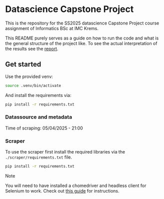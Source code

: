 # Datascience Capstone Project

This is the repository for the SS2025 datascience Capstone Project course assignment of Informatics BSc at IMC Krems.

This README purely serves as a guide on how to run the code and what is the general structure of the project like. To see the actual interpretation of the results see the [report](./report/REPORT.pdf).

## Get started

Use the provided venv:

```bash
source .venv/bin/activate
```

And install the requirements via:

```bash
pip install -r requirements.txt
```

### Datassource and metadata

Time of scraping: 05/04/2025 - 21:00

### Scraper

To use the scraper first install the required libraries via the `./scraper/requirements.txt` file.

```bash
pip install -r requirements.txt
```

> [!NOTE]  
> You will need to have installed a chomedriver and headless client for Selenium to work.
> Check out [this guide](https://tecadmin.net/setup-selenium-chromedriver-on-ubuntu/) for instructions.
